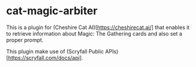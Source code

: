 # cat-magic-arbiter

This is a plugin for (Cheshire Cat AI)[https://cheshirecat.ai/] that enables it to retrieve information about Magic: The Gathering
cards and also set a proper prompt.

This plugin make use of (Scryfall Public APIs)[https://scryfall.com/docs/api].
